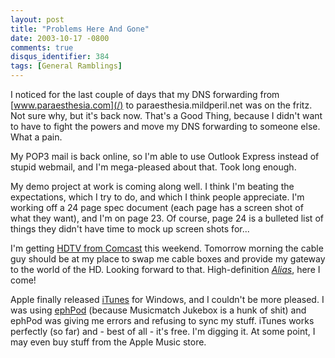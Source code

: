 ```yaml
---
layout: post
title: "Problems Here And Gone"
date: 2003-10-17 -0800
comments: true
disqus_identifier: 384
tags: [General Ramblings]
---
```

I noticed for the last couple of days that my DNS forwarding from
[www.paraesthesia.com](/) to paraesthesia.mildperil.net was on the
fritz. Not sure why, but it's back now. That's a Good Thing, because I
didn't want to have to fight the powers and move my DNS forwarding to
someone else. What a pain.
 
 My POP3 mail is back online, so I'm able to use Outlook Express instead
of stupid webmail, and I'm mega-pleased about that. Took long enough.
 
 My demo project at work is coming along well. I think I'm beating the
expectations, which I try to do, and which I think people appreciate.
I'm working off a 24 page spec document (each page has a screen shot of
what they want), and I'm on page 23. Of course, page 24 is a bulleted
list of things they didn't have time to mock up screen shots for...
 
 I'm getting [HDTV from
Comcast](http://www.comcast.com/Benefits/CableDetails/Slot4PageOne.asp)
this weekend. Tomorrow morning the cable guy should be at my place to
swap me cable boxes and provide my gateway to the world of the HD.
Looking forward to that. High-definition
[*Alias*](http://abc.go.com/primetime/alias/index.html), here I come!
 
 Apple finally released [iTunes](http://www.apple.com/itunes/) for
Windows, and I couldn't be more pleased. I was using
[ephPod](http://www.ephpod.com/) (because Musicmatch Jukebox is a hunk
of shit) and ephPod was giving me errors and refusing to sync my stuff.
iTunes works perfectly (so far) and - best of all - it's free. I'm
digging it. At some point, I may even buy stuff from the Apple Music
store.

